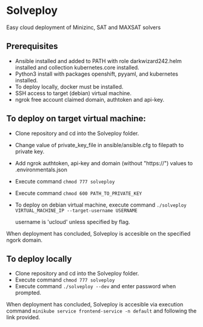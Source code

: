 # Solveploy
Easy cloud deployment of Minizinc, SAT and MAXSAT solvers

## Prerequisites

* Ansible installed and added to PATH with role darkwizard242.helm installed and collection kubernetes.core installed.
* Python3 install with packages openshift, pyyaml, and kubernetes installed.
* To deploy locally, docker must be installed.
* SSH access to target (debian) virtual machine.
* ngrok free account claimed domain, authtoken and api-key.

## To deploy on target virtual machine:

* Clone repository and cd into the Solveploy folder.
* Change value of private_key_file in ansible/ansible.cfg to filepath to private key.
* Add ngrok authtoken, api-key and domain (without "https://") values to .environmentals.json
* Execute command `chmod 777 solveploy`
* Execute command `chmod 600 PATH_TO_PRIVATE_KEY`
* To deploy on debian virtual machine, execute command `./solveploy VIRTUAL_MACHINE_IP --target-username USERNAME`
  
     username is 'ucloud' unless specified by flag.

When deployment has concluded, Solveploy is accesible on the specified ngork domain.

## To deploy locally
* Clone repository and cd into the Solveploy folder.
* Execute command `chmod 777 solveploy`
* Execute command `./solveploy --dev` and enter password when prompted.

When deployment has concluded, Solveploy is accesible via execution command `minikube service frontend-service -n default` and following the link provided.
